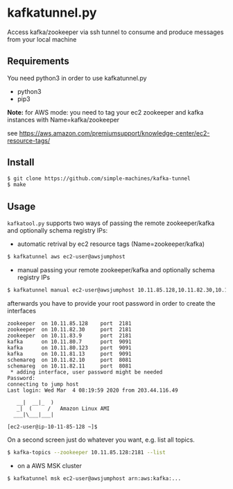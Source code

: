 
kafkatunnel.py
============
Access kafka/zookeeper via ssh tunnel to consume and produce messages from your local machine

Requirements
------------
You need python3 in order to use kafkatunnel.py

* python3
* pip3

**Note:** for AWS mode: you need to tag your ec2 zookeeper and kafka instances with Name=kafka/zookeeper

see https://aws.amazon.com/premiumsupport/knowledge-center/ec2-resource-tags/

Install
-------

```bash
$ git clone https://github.com/simple-machines/kafka-tunnel
$ make
```

Usage
-----

`kafkatool.py` supports two ways of passing the remote zookeeper/kafka and optionally schema registry IPs:

* automatic retrival by ec2 resource tags (Name=zookeeper/kafka)

```bash
$ kafkatunnel aws ec2-user@awsjumphost
```

* manual passing your remote zookeeper/kafka and optionally schema registry IPs

```bash
$ kafkatunnel manual ec2-user@awsjumphost 10.11.85.128,10.11.82.30,10.11.83.9 10.11.80.7,10.11.80.123,10.11.81.13 10.11.82.10,10.11.82.11
```
afterwards you have to provide your root password in order to create the interfaces

    zookeeper  on 10.11.85.128    port  2181
    zookeeper  on 10.11.82.30     port  2181
    zookeeper  on 10.11.83.9      port  2181
    kafka      on 10.11.80.7      port  9091
    kafka      on 10.11.80.123    port  9091
    kafka      on 10.11.81.13     port  9091
    schemareg  on 10.11.82.10     port  8081
    schemareg  on 10.11.82.11     port  8081
     * adding interface, user password might be needed
    Password:
    connecting to jump host
    Last login: Wed Mar  4 08:19:59 2020 from 203.44.116.49

       __|  __|_  )
       _|  (     /   Amazon Linux AMI
      ___|\___|___|

    [ec2-user@ip-10-11-85-128 ~]$

On a second screen just do whatever you want, e.g. list all topics.

```bash
$ kafka-topics --zookeeper 10.11.85.128:2181 --list
```

* on a AWS MSK cluster

```bash
$ kafkatunnel msk ec2-user@awsjumphost arn:aws:kafka:...
```

